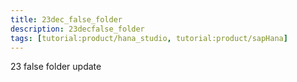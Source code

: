 ```yaml
---
title: 23dec_false_folder
description: 23decfalse_folder
tags: [tutorial:product/hana_studio, tutorial:product/sapHana]
---
```


23 false folder
update
